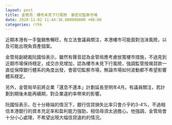 ```yaml
---
layout: post
title: 金管局：樓市未見下行風險　會密切監察市場
date: 2020-11-02 11:44:36.000000000 +08:00
categories: rthk
---
```


近期本港有一手盤銷售暢旺，有立法會議員關注，本港樓市可能面對泡沫風險，以及可能出現負資產個案。

金管局副總裁阮國恒表示，雖然有聲音認為金管局應考慮放寬樓市措施，不過見到近期市場保持穩定，成交亦見增加，認為樓市未見下行風險，強調監管按揭貸款一直從保障銀行體系的角度出發，會密切監察市場，無論市場如何波動都不希望影響體系穩定。

另外，金管局早前將企業「還息不還本」計劃延長至明年4月。有議員關注，若計劃到期後未能再續期，對企業違約率帶來的影響。

阮國恒表示，在十分極端的情況下，銀行信貸損失比率只會介乎約3-4%，不過相信本港銀行的資本充足率和盈利能力強勁，相信毋須太過擔心。他強調，金管局會十分小心處理，不希望出現大幅信貸違約的情況。

